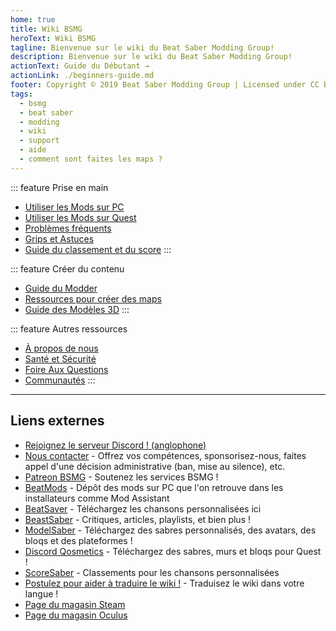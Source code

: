 ```yaml
---
home: true
title: Wiki BSMG
heroText: Wiki BSMG
tagline: Bienvenue sur le wiki du Beat Saber Modding Group!
description: Bienvenue sur le wiki du Beat Saber Modding Group!
actionText: Guide du Débutant →
actionLink: ./beginners-guide.md
footer: Copyright © 2019 Beat Saber Modding Group | Licensed under CC BY-NC-SA 4.0
tags:
  - bsmg
  - beat saber
  - modding
  - wiki
  - support
  - aide
  - comment sont faites les maps ?
---
```


<!-- markdownlint-disable MD033 -->
<div class='features'>

::: feature Prise en main

- [Utiliser les Mods sur PC](./pc-modding.md)
- [Utiliser les Mods sur Quest](./quest-modding.md)
- [Problèmes fréquents](./support/)
- [Grips et Astuces](./grips-and-tricks.md)
- [Guide du classement et du score](./ranking-guide.md)
  :::

::: feature Créer du contenu

- [Guide du Modder](/fr/modding/)
- [Ressources pour créer des maps](/fr/mapping/)
- [Guide des Modèles 3D](/fr/models/)
  :::

::: feature Autres ressources

- [À propos de nous](/fr/about/)
- [Santé et Sécurité](./health-and-safety.md)
- [Foire Aux Questions](/fr/faq/)
- [Communautés](/fr/communities/)
  :::

</div>
<!-- markdownlint-enable MD033 -->

---

## Liens externes

- [Rejoignez le serveur Discord ! (anglophone)](https://discord.gg/beatsabermods)
- [Nous contacter](https://bsmg.dev/contact) - Offrez vos compétences, sponsorisez-nous, faites appel d'une décision administrative (ban, mise au silence), etc.
- [Patreon BSMG](https://www.patreon.com/beatsabermods) - Soutenez les services BSMG !
- [BeatMods](https://beatmods.com) - Dépôt des mods sur PC que l'on retrouve dans les installateurs comme Mod Assistant
- [BeatSaver](https://beatsaver.com/) - Téléchargez les chansons personnalisées ici
- [BeastSaber](https://bsaber.com/) - Critiques, articles, playlists, et bien plus !
- [ModelSaber](https://modelsaber.com/) - Téléchargez des sabres personnalisés, des avatars, des bloqs et des plateformes !
- [Discord Qosmetics](https://discord.gg/qosmetics) - Téléchargez des sabres, murs et bloqs pour Quest !
- [ScoreSaber](https://scoresaber.com/) - Classements pour les chansons personnalisées
- [Postulez pour aider à traduire le wiki !](https://forms.gle/e3BqA3poMjESARe76) - Traduisez le wiki dans votre langue !
- [Page du magasin Steam](https://store.steampowered.com/app/620980/Beat_Saber/)
- [Page du magasin Oculus](https://www.oculus.com/experiences/rift/1304877726278670/)
